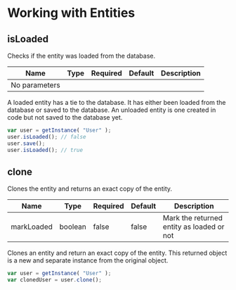 # Working with Entities

## isLoaded

Checks if the entity was loaded from the database.

| Name          | Type | Required | Default | Description |
| ------------- | ---- | -------- | ------- | ----------- |
| No parameters |      |          |         |             |

A loaded entity has a tie to the database. It has either been loaded from the database or saved to the database. An unloaded entity is one created in code but not saved to the database yet.

```javascript
var user = getInstance( "User" );
user.isLoaded(); // false
user.save();
user.isLoaded(); // true
```

## clone

Clones the entity and returns an exact copy of the entity.

| Name       | Type    | Required | Default | Description                               |
| ---------- | ------- | -------- | ------- | ----------------------------------------- |
| markLoaded | boolean | false    | false   | Mark the returned entity as loaded or not |

Clones an entity and return an exact copy of the entity. This returned object is a new and separate instance from the original object.

```javascript
var user = getInstance( "User" );
var clonedUser = user.clone();
```
